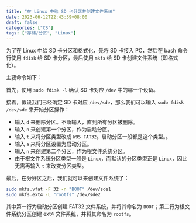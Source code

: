 ```yaml
---
title: "在 Linux 中给 SD 卡分区并创建文件系统"
date: 2023-06-12T22:43:39+08:00
draft: false
categories: ["CS"]
tags: ["存储/分区", "Linux"]
---
```


为了在 Linux 中给 SD 卡分区和格式化，先将 SD 卡接入 PC，然后在 bash 命令行使用 `fdisk` 给 SD 卡分区，最后使用 `mkfs` 给 SD 卡创建文件系统（即格式化）。

主要命令如下：

首先，使用 `sudo fdisk -l` 确认 SD 卡对应 `/dev` 中的哪一个设备。

接着，假设我们已经确定 SD 卡对应 `/dev/sde`，那么我们可以输入 `sudo fdisk /dev/sde` 来开始分区操作：

- 输入 `d` 来删除分区。不断输入，直到所有分区被删除。
- 输入 `n` 来创建第一个分区，作为启动分区。
- 输入 `t` 来将分区类型改成 `W95 FAT32`。启动分区一般都是这个类型。。
- 输入 `a` 来将分区设置为启动分区。
- 输入 `n` 来创建第二个分区，作为根文件系统分区。
- 由于根文件系统分区类型一般是 `Linux`，而默认的分区类型正是 `Linux`，因此无需再输入 `t` 来改变分区类型。

最后，在分好区之后，我们就可以来创建文件系统了：

```bash
sudo mkfs.vfat -F 32 -n "BOOT" /dev/sde1
sudo mkfs.ext4 -L "rootfs" /dev/sde2
```

其中第一行为启动分区创建 FAT32 文件系统，并将其命名为 `BOOT`；第二行为根文件系统分区创建 ext4 文件系统，并将其命名为 `rootfs`。
